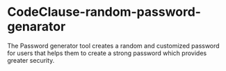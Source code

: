 # CodeClause-random-password-genarator
The Password generator tool creates a random and customized password for users that helps them to create a strong password which provides greater security.

